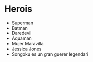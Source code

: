 # Herois

* Superman
* Batman
* Daredevil
* Aquaman
* Mujer Maravilla
* Jessica Jones
* Songoku es un gran guerer legendari
